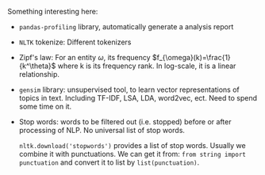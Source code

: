 Something interesting here:

- `pandas-profiling` library, automatically generate a analysis report
- `NLTK` tokenize: Different tokenizers 
- Zipf's law: For an entity $\omega$, its frequency $f_{\omega}(k)=\frac{1}{k^\theta}$ where k is its frequency rank. In log-scale, it is a linear relationship.
- `gensim` library: unsupervised tool, to learn vector representations of topics in text. Including TF-IDF, LSA, LDA, word2vec, ect. Need to spend some time on it. 
- Stop words: words to be filtered out (i.e. stopped) before or after processing of NLP. No universal list of stop words. 

    `nltk.download('stopwords')` provides a list of stop words. Usually we combine it with punctuations. We can get it from: `from string import punctuation` and convert it to list by `list(punctuation)`. 
